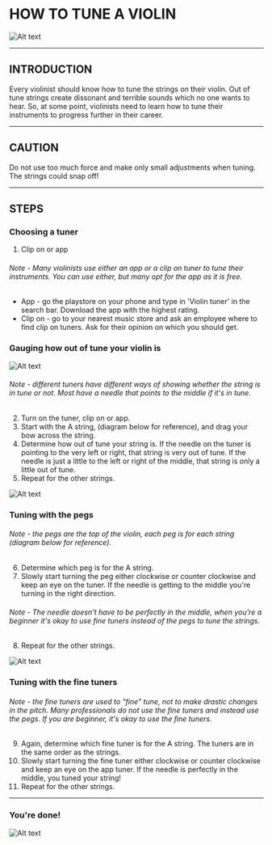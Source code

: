 # HOW TO TUNE A VIOLIN 
![Alt text](https://www.connollymusic.com/hs-fs/hubfs/How-Do-I-Create-Great-Sounds-Violin-Blog.jpg?width=760&name=How-Do-I-Create-Great-Sounds-Violin-Blog.jpg)

---
## INTRODUCTION 

Every violinist should know how to tune the strings on their violin. Out of tune strings create dissonant and terrible sounds which no one wants to hear. So, at some point, violinists need to learn how to tune their instruments to progress further in their career. 

---
## CAUTION 

Do not use too much force and make only small adjustments when tuning. The strings could snap off!

---
## STEPS

### Choosing a tuner
1. Clip on or app
###### Note - Many violinists use either an app or a clip on tuner to tune their instruments. You can use either, but many opt for the app as it is free. 
* App - go the playstore on your phone and type in 'Violin tuner' in the search bar. Download the app with the highest rating. 
* Clip on - go to your nearest music store and ask an employee where to find clip on tuners. Ask for their opinion on which you should get. 

### Gauging how out of tune your violin is
![Alt text](https://image.winudf.com/v2/image1/Y29tLnQ0YS50dW5lci52aW9saW5fc2NyZWVuXzBfMTU1NTU1NDIwNF8wMzg/screen-0.jpg?fakeurl=1&type=.jpg)
###### Note - different tuners have different ways of showing whether the string is in tune or not. Most have a needle that points to the middle if it's in tune. 
2. Turn on the tuner, clip on or app.
3. Start with the A string, (diagram below for reference), and drag your bow across the string. 
4. Determine how out of tune your string is. If the needle on the tuner is pointing to the very left or right, that string is very out of tune. If the needle is just a little to the left or right of the middle, that string is only a little out of tune. 
5. Repeat for the other strings.

![Alt text](https://www.learntoplaymusic.com/blog/wp-content/uploads/2014/09/Violin-Open-String-Names.jpg)

### Tuning with the pegs 
###### Note - the pegs are the top of the violin, each peg is for each string (diagram below for reference).
6. Determine which peg is for the A string.
7. Slowly start turning the peg either clockwise or counter clockwise and keep an eye on the tuner. If the needle is getting to the middle you're turning in the right direction. 
###### Note - The needle doesn't have to be perfectly in the middle, when you're a beginner it's okay to use fine tuners instead of the pegs to tune the strings.
8. Repeat for the other strings.

![Alt text](https://store.fisherviolins.com/v/vspfiles/images/pegbox.jpg)

### Tuning with the fine tuners
###### Note - the fine tuners are used to "fine" tune, not to make drastic changes in the pitch. Many professionals do not use the fine tuners and instead use the pegs. If you are beginner, it's okay to use the fine tuners.  
9. Again, determine which fine tuner is for the A string. The tuners are in the same order as the strings. 
10. Slowly start turning the fine tuner either clockwise or counter clockwise and keep an eye on the app tuner. If the needle is perfectly in the middle, you tuned your string!
11. Repeat for the other strings.

---
### You're done!

![Alt text](https://media.giphy.com/media/4MHv5aIo6SI2A/giphy.gif)
